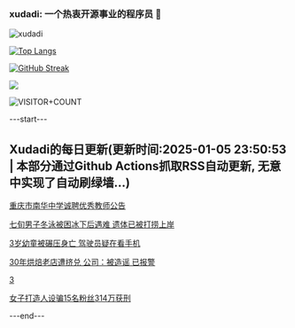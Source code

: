 ### xudadi: 一个热衷开源事业的程序员 👋

![xudadi](https://github-readme-stats-git-masterorgs-github-readme-stats-team.vercel.app/api?username=xudadi)

[![Top Langs](https://github-readme-stats.vercel.app/api/top-langs/?username=xudadi)](https://github.com/anuraghazra/github-readme-stats)

[![GitHub Streak](https://streak-stats.demolab.com?user=xudadi&locale=zh_Hans)](https://git.io/streak-stats)

![](https://raw.githubusercontent.com/xudadi/xudadi/main/assets/github-contribution-grid-snake.svg)

![VISITOR+COUNT](https://komarev.com/ghpvc/?username=xudadi&label=VISITOR+COUNT)


---start---

## Xudadi的每日更新(更新时间:2025-01-05 23:50:53 | 本部分通过Github Actions抓取RSS自动更新, 无意中实现了自动刷绿墙...)

[重庆市南华中学诚聘优秀教师公告](https://www.gongkaoleida.com/article/2255040)

[七旬男子冬泳被困冰下后遇难 遗体已被打捞上岸](https://m.163.com/news/article/JL5MGSVE0001899O.html)

[3岁幼童被碾压身亡 驾驶员疑在看手机](https://m.163.com/news/article/JL5N0H0U051492T3.html)

[30年烘焙老店遭挤兑 公司：被造谣 已报警](https://m.163.com/news/article/JL5IHK5C0001899O.html)

[3](https://m.163.com/touch/news/sub/domestic)

[女子打造人设骗15名粉丝314万获刑](https://m.163.com/news/article/JL59881C051492T3.html)

---end---
